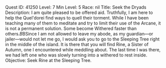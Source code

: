 Quest ID: 41250
Level: 7
Min Level: 5
Race: nil
Title: Seek the Dryads
Description: I am quite pleased to be offered aid. Truthfully, I am here to help the Quel'dorei find ways to quell their torment. While I have been teaching many of them to meditate and try to limit their use of the Arcane, it is not a permanent solution. Some become Withered faster than others.$B$BSince I am not allowed to leave my abode, as my guardian—or jailer—would not let me go, I would ask you to go to the Sleeping Tree right in the middle of the island. It is there that you will find Rine, a Sister of Autumn, one I encountered while meddling about. The last time I was there, we had left one who was slowly turning into a withered to rest inside.
Objective: Seek Rine at the Sleeping Tree.

